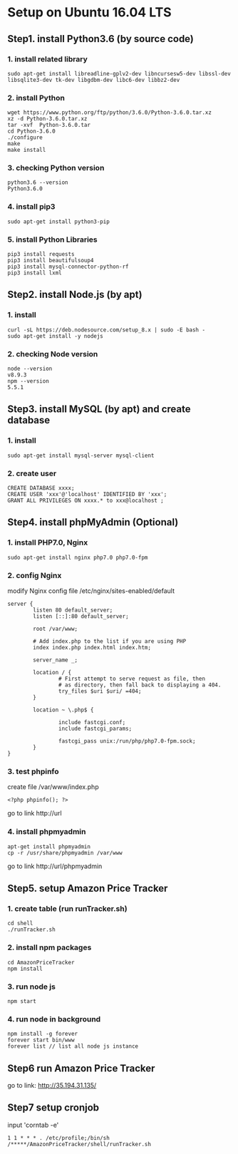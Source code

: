 # Setup on Ubuntu 16.04 LTS
## Step1. install Python3.6 (by source code)
### 1. install related library
```
sudo apt-get install libreadline-gplv2-dev libncursesw5-dev libssl-dev libsqlite3-dev tk-dev libgdbm-dev libc6-dev libbz2-dev
```
### 2. install Python
```
wget https://www.python.org/ftp/python/3.6.0/Python-3.6.0.tar.xz
xz -d Python-3.6.0.tar.xz
tar -xvf  Python-3.6.0.tar
cd Python-3.6.0
./configure
make
make install 
```
### 3. checking Python version
```
python3.6 --version
Python3.6.0
```
### 4. install pip3
```
sudo apt-get install python3-pip
```
### 5. install Python Libraries
```
pip3 install requests
pip3 install beautifulsoup4
pip3 install mysql-connector-python-rf
pip3 install lxml
```
## Step2. install Node.js (by apt)
### 1. install
```
curl -sL https://deb.nodesource.com/setup_8.x | sudo -E bash -
sudo apt-get install -y nodejs
```
### 2. checking Node version
```
node --version
v8.9.3
npm --version
5.5.1
```
## Step3. install MySQL (by apt) and create database
### 1. install
```
sudo apt-get install mysql-server mysql-client
```
### 2. create user
```
CREATE DATABASE xxxx; 
CREATE USER 'xxx'@'localhost' IDENTIFIED BY 'xxx';
GRANT ALL PRIVILEGES ON xxxx.* to xxx@localhost ;
```
## Step4. install phpMyAdmin (Optional)
### 1. install PHP7.0, Nginx
```
sudo apt-get install nginx php7.0 php7.0-fpm
```
### 2. config Nginx
modify Nginx config file /etc/nginx/sites-enabled/default
```
server {
        listen 80 default_server;
        listen [::]:80 default_server;

        root /var/www;

        # Add index.php to the list if you are using PHP
        index index.php index.html index.htm;

        server_name _;

        location / {
                # First attempt to serve request as file, then
                # as directory, then fall back to displaying a 404.
                try_files $uri $uri/ =404;
        }

        location ~ \.php$ {

                include fastcgi.conf;
                include fastcgi_params;

                fastcgi_pass unix:/run/php/php7.0-fpm.sock;
        }
}
```
### 3. test phpinfo
create file /var/www/index.php
```
<?php phpinfo(); ?>
```
go to link http://url
### 4. install phpmyadmin
```
apt-get install phpmyadmin
cp -r /usr/share/phpmyadmin /var/www
```
go to link http://url/phpmyadmin

## Step5. setup Amazon Price Tracker
### 1. create table (run runTracker.sh)
```
cd shell
./runTracker.sh
```
### 2. install npm packages
```
cd AmazonPriceTracker
npm install
```
### 3. run node js
```
npm start
```
### 4. run node in background
```
npm install -g forever
forever start bin/www
forever list // list all node js instance
```
## Step6 run Amazon Price Tracker
go to link: http://35.194.31.135/

## Step7 setup cronjob
input 'corntab -e'
```
1 1 * * * . /etc/profile;/bin/sh /*****/AmazonPriceTracker/shell/runTracker.sh
```
